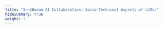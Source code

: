 ```yaml
---
title: "$~~$Human-AI Collaboration: Socio-Technical Aspects of LLMs:"
hideSummary: true
weight: 1
---
```

